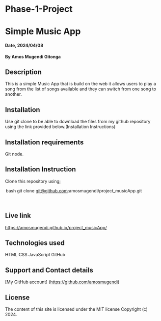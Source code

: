 # Phase-1-Project
# Simple Music App

#### Date, 2024/04/08

#### By Amos Mugendi Gitonga

## Description
This is a simple Music App that is build on the web it allows users to play a song from the list of songs available and they can switch from one song to another. 

## Installation
Use git clone to be able to download the files from my github repository using the link provided below.(Installation Instructions)

## Installation requirements
Git
node.

## Installation Instruction
Clone this repository using;

⁠ bash
git clone git@github.com:amosmugendi/project_musicApp.git

 ⁠

## Live link
https://amosmugendi.github.io/project_musicApp/

## Technologies used
HTML
CSS
JavaScript
GitHub

## Support and Contact details
[My GitHub account] (https://github.com/amosmugendi)

## License 
The content of this site is licensed under the MIT license
Copyright (c) 2024.
